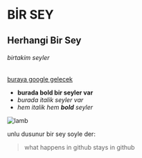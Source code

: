 # BİR SEY
## Herhangi Bir Sey
###### birtakim seyler
[buraya google gelecek](https://www.google.com/)

* **burada bold bir seyler var**
* *burada italik seyler var*
* *hem italik hem **bold** seyler*


![lamb](https://comotion.uw.edu/wp-content/uploads/2017/06/image.jpg)

unlu dusunur bir sey soyle der:
> what happens in github stays in github
